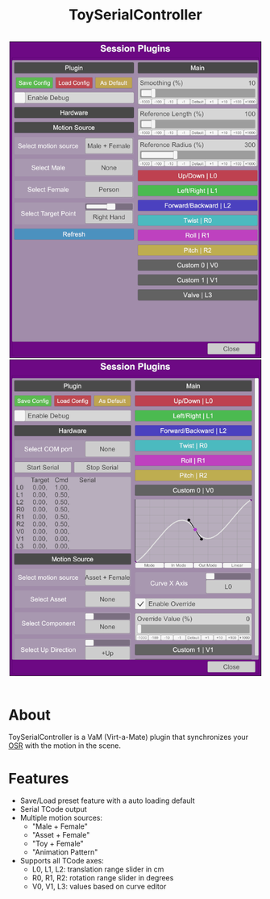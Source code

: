 <div align="center">
    <h1>ToySerialController</h1>
    <br/>
    <img src=".github/assets/screenshot-1.png" width="500"/>
    <img src=".github/assets/screenshot-2.png" width="500"/>
</div>

<br/>

# About

ToySerialController is a VaM (Virt-a-Mate) plugin that synchronizes your [OSR](https://www.patreon.com/tempestvr) with the motion in the scene.

# Features

* Save/Load preset feature with a auto loading default
* Serial TCode output
* Multiple motion sources: 
    * "Male + Female"
    * "Asset + Female"
    * "Toy + Female"
    * "Animation Pattern"
* Supports all TCode axes:
    * L0, L1, L2: translation range slider in cm
    * R0, R1, R2: rotation range slider in degrees
    * V0, V1, L3: values based on curve editor